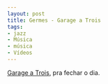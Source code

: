 ```yaml
---
layout: post
title: Germes - Garage a Trois
tags:
- jazz
- Música
- música
- Vídeos
---
```


[Garage a Trois](http://www.garageatrois.net/), pra fechar o dia.
